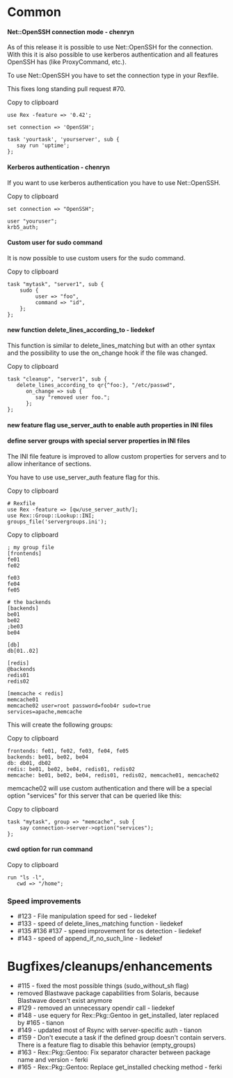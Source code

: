 # Common

#### Net::OpenSSH connection mode - chenryn

As of this release it is possible to use Net::OpenSSH for the connection. With this it is also possible to use kerberos authentication and all features OpenSSH has (like ProxyCommand, etc.).

To use Net::OpenSSH you have to set the connection type in your Rexfile.

This fixes long standing pull request \#70.

Copy to clipboard

    use Rex -feature => '0.42';

    set connection => 'OpenSSH';

    task 'yourtask', 'yourserver', sub {
       say run 'uptime';
    };

#### Kerberos authentication - chenryn

If you want to use kerberos authentication you have to use Net::OpenSSH.

Copy to clipboard

    set connection => "OpenSSH";

    user "youruser";
    krb5_auth;

#### Custom user for sudo command

It is now possible to use custom users for the sudo command.

Copy to clipboard

    task "mytask", "server1", sub {
        sudo {
             user => "foo",
             command => "id",
        };
    };

#### new function delete\_lines\_according\_to - liedekef

This function is similar to delete\_lines\_matching but with an other syntax and the possibility to use the on\_change hook if the file was changed.

Copy to clipboard

    task "cleanup", "server1", sub {
       delete_lines_according_to qr{^foo:}, "/etc/passwd",
          on_change => sub {
             say "removed user foo.";
          };
    };

#### new feature flag use\_server\_auth to enable auth properties in INI files

#### define server groups with special server properties in INI files

The INI file feature is improved to allow custom properties for servers and to allow inheritance of sections.

You have to use use\_server\_auth feature flag for this.

Copy to clipboard

    # Rexfile
    use Rex -feature => [qw/use_server_auth/];
    use Rex::Group::Lookup::INI;
    groups_file('servergroups.ini');

Copy to clipboard

    ; my group file
    [frontends]
    fe01
    fe02

    fe03
    fe04
    fe05

    # the backends
    [backends]
    be01
    be02
    ;be03
    be04

    [db]
    db[01..02]

    [redis]
    @backends
    redis01
    redis02

    [memcache < redis]
    memcache01
    memcache02 user=root password=foob4r sudo=true services=apache,memcache

This will create the following groups:

Copy to clipboard

    frontends: fe01, fe02, fe03, fe04, fe05
    backends: be01, be02, be04
    db: db01, db02
    redis: be01, be02, be04, redis01, redis02
    memcache: be01, be02, be04, redis01, redis02, memcache01, memcache02

memcache02 will use custom authentication and there will be a special option "services" for this server that can be queried like this:

Copy to clipboard

    task "mytask", group => "memcache", sub {
        say connection->server->option("services");
    };

#### cwd option for run command

Copy to clipboard

    run "ls -l",
       cwd => "/home";

### Speed improvements

-   \#123 - File manipulation speed for sed - liedekef
-   \#133 - speed of delete\_lines\_matching function - liedekef
-   \#135 \#136 \#137 - speed improvement for os detection - liedekef
-   \#143 - speed of append\_if\_no\_such\_line - liedekef

# Bugfixes/cleanups/enhancements

-   \#115 - fixed the most possible things (sudo\_without\_sh flag)
-   removed Blastwave package capabilities from Solaris, because Blastwave doesn't exist anymore
-   \#129 - removed an unnecessary opendir call - liedekef
-   \#148 - use equery for Rex::Pkg::Gentoo in get\_installed, later replaced by \#165 - tianon
-   \#149 - updated most of Rsync with server-specific auth - tianon
-   \#159 - Don't execute a task if the defined group doesn't contain servers. There is a feature flag to disable this behavior (empty\_groups)
-   \#163 - Rex::Pkg::Gentoo: Fix separator character between package name and version - ferki
-   \#165 - Rex::Pkg::Gentoo: Replace get\_installed checking method - ferki

